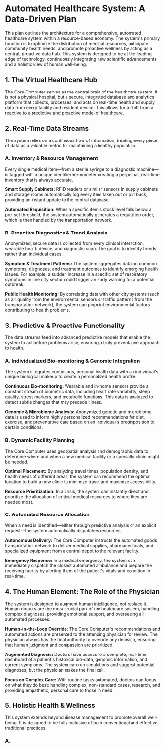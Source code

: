 # Automated Healthcare System: A Data-Driven Plan

This plan outlines the architecture for a comprehensive, automated healthcare system within a resource-based economy. The system's primary function is to optimize the distribution of medical resources, anticipate community health needs, and promote proactive wellness by acting as a central, proactive data hub. This system is designed to be at the leading edge of technology, continuously integrating new scientific advancements and a holistic view of human well-being.

## 1. The Virtual Healthcare Hub

The Core Computer serves as the central brain of the healthcare system. It is not a physical hospital, but a secure, integrated database and analytics platform that collects, processes, and acts on real-time health and supply data from every facility and resident device. This allows for a shift from a reactive to a predictive and proactive model of healthcare.

## 2. Real-Time Data Streams

The system relies on a continuous flow of information, treating every piece of data as a valuable metric for maintaining a healthy population.

### A. Inventory & Resource Management

Every single medical item—from a sterile syringe to a diagnostic machine—is tagged with a unique identifierhermometer creating a perpetual, real-time inventory that is always accurate.

**Smart Supply Cabinets:** RFID readers or similar sensors in supply cabinets and storage rooms automatically log every item taken out or put back, providing an instant update to the central database.

**Automated Requisition:** When a specific item's stock level falls below a pre-set threshold, the system automatically generates a requisition order, which is then handled by the transportation network.

### B. Proactive Diagnostics & Trend Analysis

Anonymized, secure data is collected from every clinical interaction, wearable health device, and diagnostic scan. The goal is to identify trends rather than individual cases.

**Symptom & Treatment Patterns:** The system aggregates data on common symptoms, diagnoses, and treatment outcomes to identify emerging health issues. For example, a sudden increase in a specific set of respiratory symptoms in one city sector could trigger an early warning for a potential outbreak.

**Public Health Monitoring:** By correlating data with other city systems (such as air quality from the environmental sensors or traffic patterns from the transportation network), the system can pinpoint environmental factors contributing to health problems.

## 3. Predictive & Proactive Functionality

The data streams feed into advanced predictive models that enable the system to act before problems arise, ensuring a truly preventative approach to health.

### A. Individualized Bio-monitoring & Genomic Integration

The system integrates continuous, personal health data with an individual's unique biological makeup to create a personalized health profile.

**Continuous Bio-monitoring:** Wearable and in-home sensors provide a constant stream of biometric data, including heart rate variability, sleep quality, stress markers, and metabolic functions. This data is analyzed to detect subtle changes that may precede illness.

**Genomic & Microbiome Analysis:** Anonymized genetic and microbiome data is used to inform highly personalized recommendations for diet, exercise, and preventative care based on an individual's predisposition to certain conditions.

### B. Dynamic Facility Planning

The Core Computer uses geospatial analysis and demographic data to determine where and when a new medical facility or a specialty clinic might be needed.

**Optimal Placement:** By analyzing travel times, population density, and health needs of different areas, the system can recommend the optimal location to build a new clinic to minimize travel and maximize accessibility.

**Resource Prioritization:** In a crisis, the system can instantly direct and prioritize the allocation of critical medical resources to where they are needed most.

### C. Automated Resource Allocation

When a need is identified—either through predictive analysis or an explicit request—the system automatically dispatches resources.

**Autonomous Delivery:** The Core Computer instructs the automated goods transportation network to deliver medical supplies, pharmaceuticals, and specialized equipment from a central depot to the relevant facility.

**Emergency Response:** In a medical emergency, the system can immediately dispatch the closest automated ambulance and prepare the receiving facility by alerting them of the patient's vitals and condition in real-time.

## 4. The Human Element: The Role of the Physician

The system is designed to augment human intelligence, not replace it. Human doctors are the most crucial part of the healthcare system, handling complex diagnoses, providing emotional support, and overseeing all automated processes.

**Human-in-the-Loop Override:** The Core Computer's recommendations and automated actions are presented to the attending physician for review. The physician always has the final authority to override any decision, ensuring that human judgment and compassion are prioritized.

**Augmented Diagnosis:** Doctors have access to a complete, real-time dashboard of a patient's historical bio-data, genomic information, and current symptoms. The system can run simulations and suggest potential diagnoses, but the physician makes the final call.

**Focus on Complex Care:** With routine tasks automated, doctors can focus on what they do best: handling complex, non-standard cases, research, and providing empathetic, personal care to those in need.

## 5. Holistic Health & Wellness

This system extends beyond disease management to promote overall well-being. It is designed to be fully inclusive of both conventional and effective traditional practices.

### A.
